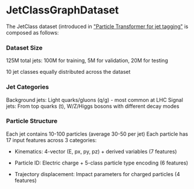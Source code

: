 # JetClassGraphDataset
The JetClass dataset (introduced in ["Particle Transformer for jet tagging"](https://arxiv.org/abs/2202.03772) is composed as follows:

### Dataset Size
125M total jets: 100M for training, 5M for validation, 20M for testing

10 jet classes equally distributed across the dataset

### Jet Categories
Background jets: Light quarks/gluons (q/g) - most common at LHC
Signal jets: From top quarks (t), W/Z/Higgs bosons with different decay modes

### Particle Structure
Each jet contains 10-100 particles (average 30-50 per jet)
Each particle has 17 input features across 3 categories:

- Kinematics: 4-vector (E, px, py, pz) + derived variables (7 features)

- Particle ID: Electric charge + 5-class particle type encoding (6 features)

- Trajectory displacement: Impact parameters for charged particles (4 features)
